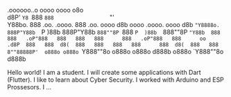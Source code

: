 
 .oooooo..o oooo                  oooo                  o8o                     
d8P'    `Y8 `888                  `888                  `"'                     
Y88bo.       888 .oo.    .oooo.    888 .oo.   oooo d8b oooo   .oooo.   oooo d8b 
 `"Y8888o.   888P"Y88b  `P  )88b   888P"Y88b  `888""8P `888  `P  )88b  `888""8P 
     `"Y88b  888   888   .oP"888   888   888   888      888   .oP"888   888     
oo     .d8P  888   888  d8(  888   888   888   888      888  d8(  888   888     
8""88888P'  o888o o888o `Y888""8o o888o o888o d888b    o888o `Y888""8o d888b    
                                                                                
                                                                                
Hello world!
I am a student.
I will create some applications with Dart (Flutter).
I like to learn about Cyber Security.
I worked with Arduino and ESP Prossesors.
I ...
